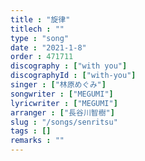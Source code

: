 ```yaml
---
title : "旋律"
titlech : ""
type : "song"
date : "2021-1-8"
order : 471711
discography : ["with you"]
discographyId : ["with-you"]
singer : ["林原めぐみ"]
songwriter : ["MEGUMI"]
lyricwriter : ["MEGUMI"]
arranger : ["長谷川智樹"]
slug : "/songs/senritsu"
tags : []
remarks : ""
---
```


